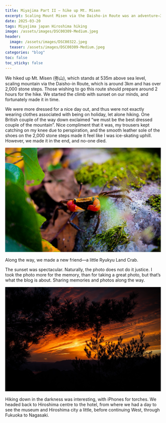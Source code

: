 ```yaml
---
title: Miyajima Part II – hike up Mt. Misen
excerpt: Scaling Mount Misen via the Daisho-in Route was an adventure—3km, 2,000 stone steps, and a race against the setting sun. Dressed more for a city stroll than a hike, we navigated slippery stone steps and clinging trousers, earning a laugh and a compliment from fellow hikers. Along the way, we met a curious Ryukyu Land Crab before reaching the summit just in time for a breathtaking sunset. The descent in darkness, guided by iPhone torches, capped off an unforgettable climb before our journey continued westward through Hiroshima, Fukuoka, and Nagasaki.
date: 2025-03-20
tags: Miyajima japan Hiroshima hiking
image: /assets/images/DSC00309-Medium.jpeg
header:
  image: /assets/images/DSC00322.jpeg
  teaser: /assets/images/DSC00309-Medium.jpeg
categories: "blog"
toc: false
toc_sticky: false
---
```

 
We hiked up Mt. Misen (弥山), which stands at 535m above sea level, scaling mountain via the Daisho-in Route, which is around 3km and has over 2,000 stone steps. Those wishing to go this route should prepare around 2 hours for the hike. We started the climb with sunset on our minds, and fortunately made it in time.

We were more dressed for a nice day out, and thus were not exactly wearing clothes associated with being on holiday, let alone hiking. One British couple of the way down exclaimed “we must be the best dressed couple of the mountain”. Nice compliment that it was, my trousers kept catching on my knee due to perspiration, and the smooth leather sole of the shoes on the 2,000 stone steps made it feel like I was ice-skating uphill. However, we made it in the end, and no-one died.

![photo](/assets/images/DSC00309.jpeg)

Along the way, we made a new friend—a little Ryukyu Land Crab. 

The sunset was spectacular. Naturally, the photo does not do it justice. I took the photo more for the memory, than for taking a great photo, but that’s what the blog is about. Sharing memories and photos along the way. 

![photo](/assets/images/DSC00325.jpeg)

Hiking down in the darkness was interesting, with iPhones for torches. We headed back to Hiroshima centre to the hotel, from where we had a day to see the museum and Hiroshima city a little, before continuing West, through Fukuoka to Nagasaki.
